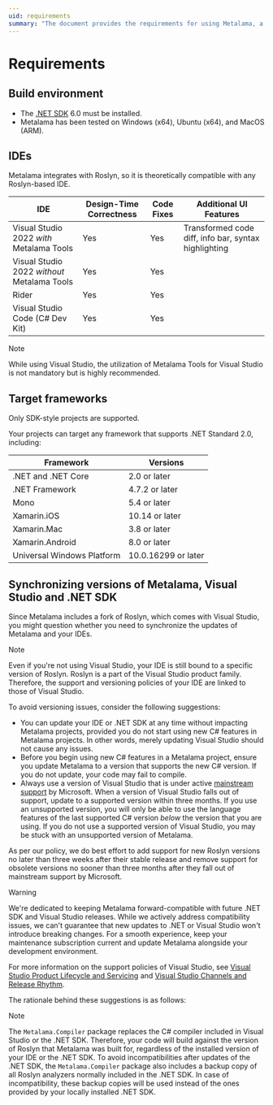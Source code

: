 ```yaml
---
uid: requirements
summary: "The document provides the requirements for using Metalama, a tool that integrates with Roslyn-based IDEs. It details the build environment, supported IDEs, target frameworks, and guidelines for synchronizing versions of Metalama, Visual Studio and .NET SDK."
---
```


# Requirements

## Build environment

* The [.NET SDK](https://dotnet.microsoft.com/download) 6.0 must be installed.
* Metalama has been tested on Windows (x64), Ubuntu (x64), and MacOS (ARM).

## IDEs

Metalama integrates with Roslyn, so it is theoretically compatible with any Roslyn-based IDE.

| IDE | Design-Time Correctness | Code Fixes | Additional UI Features |
| --- | ----------------------- | ---------- | ---------------------- |
| Visual Studio 2022 _with_ Metalama Tools | Yes | Yes | Transformed code diff, info bar, syntax highlighting |
| Visual Studio 2022 _without_ Metalama Tools | Yes | Yes | |
| Rider | Yes | Yes | |
| Visual Studio Code (C# Dev Kit) | Yes | Yes | |

> [!NOTE]
> While using Visual Studio, the utilization of Metalama Tools for Visual Studio is not mandatory but is highly recommended.

## Target frameworks

Only SDK-style projects are supported.

Your projects can target any framework that supports .NET Standard 2.0, including:

| Framework | Versions |
|-----------|-----------|
| .NET and .NET Core	| 2.0 or later |
| .NET Framework | 4.7.2  or later |
| Mono |	5.4 or later |
| Xamarin.iOS	 | 10.14 or later |
| Xamarin.Mac |	3.8 or later |
| Xamarin.Android |	8.0 or later |
| Universal Windows Platform	| 10.0.16299 or later |

## Synchronizing versions of Metalama, Visual Studio and .NET SDK

Since Metalama includes a fork of Roslyn, which comes with Visual Studio, you might question whether you need to synchronize the updates of Metalama and your IDEs.

> [!NOTE]
> Even if you're not using Visual Studio, your IDE is still bound to a specific version of Roslyn. Roslyn is a part of the Visual Studio product family. Therefore, the support and versioning policies of your IDE are linked to those of Visual Studio.

To avoid versioning issues, consider the following suggestions:

* You can update your IDE or .NET SDK at any time without impacting Metalama projects, provided you do not start using new C# features in Metalama projects. In other words, merely updating Visual Studio should not cause any issues.
* Before you begin using new C# features in a Metalama project, ensure you update Metalama to a version that supports the new C# version. If you do not update, your code may fail to compile.
* Always use a version of Visual Studio that is under active [mainstream support](https://docs.microsoft.com/en-us/lifecycle/policies/fixed#mainstream-support) by Microsoft. When a version of Visual Studio falls out of support, update to a supported version within three months. If you use an unsupported version, you will only be able to use the language features of the last supported C# version _below_ the version that you are using. If you do not use a supported version of Visual Studio, you may be stuck with an unsupported version of Metalama.

As per our policy, we do best effort to add support for new Roslyn versions no later than three weeks after their stable release and remove support for obsolete versions no sooner than three months after they fall out of mainstream support by Microsoft.


> [!WARNING]
> We're dedicated to keeping Metalama forward-compatible with future .NET SDK and Visual Studio releases. While we actively address compatibility issues, we can't guarantee that new updates to .NET or Visual Studio won't introduce breaking changes. For a smooth experience, keep your maintenance subscription current and update Metalama alongside your development environment.

For more information on the support policies of Visual Studio, see [Visual Studio Product Lifecycle and Servicing](https://docs.microsoft.com/en-us/visualstudio/productinfo/vs-servicing) and [Visual Studio Channels and Release Rhythm](https://docs.microsoft.com/en-us/visualstudio/productinfo/release-rhythm).

The rationale behind these suggestions is as follows:


> [!NOTE]
> The `Metalama.Compiler` package replaces the C# compiler included in Visual Studio or the .NET SDK. Therefore, your code will build against the version of Roslyn that Metalama was built for, regardless of the installed version of your IDE or the .NET SDK. To avoid incompatibilities after updates of the .NET SDK, the `Metalama.Compiler` package also includes a backup copy of all Roslyn analyzers normally included in the .NET SDK. In case of incompatibility, these backup copies will be used instead of the ones provided by your locally installed .NET SDK.



